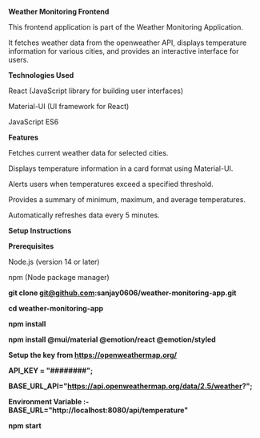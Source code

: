 **Weather Monitoring Frontend**

This frontend application is part of the Weather Monitoring Application. 

It fetches weather data from the openweather API, displays temperature information for various cities, and provides an interactive interface for users.

**Technologies Used**

React (JavaScript library for building user interfaces)

Material-UI (UI framework for React)

JavaScript ES6

**Features**

Fetches current weather data for selected cities.

Displays temperature information in a card format using Material-UI.

Alerts users when temperatures exceed a specified threshold.

Provides a summary of minimum, maximum, and average temperatures.

Automatically refreshes data every 5 minutes.

**Setup Instructions**

**Prerequisites**

Node.js (version 14 or later)

npm (Node package manager)



**git clone git@github.com:sanjay0606/weather-monitoring-app.git**

**cd weather-monitoring-app**

**npm install**

**npm install @mui/material @emotion/react @emotion/styled**



**Setup the key from https://openweathermap.org/**

**API_KEY = "########";**

**BASE_URL_API="https://api.openweathermap.org/data/2.5/weather?";**

**Environment Variable :-**   **BASE_URL="http://localhost:8080/api/temperature"** 

**npm start**





